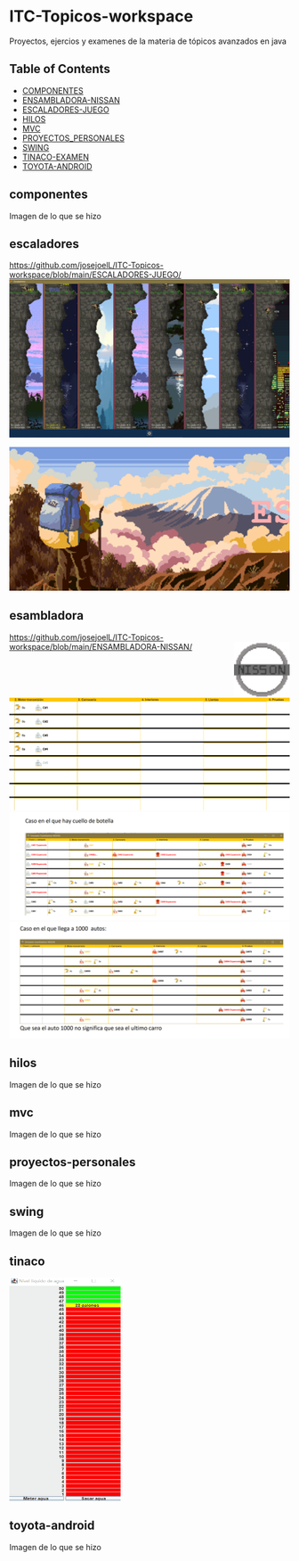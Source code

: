 # ITC-Topicos-workspace
Proyectos, ejercios y examenes de la materia de tópicos avanzados en java

## Table of Contents


* [COMPONENTES](#componentes)
* [ENSAMBLADORA-NISSAN](#esambladora)
* [ESCALADORES-JUEGO](#escaladores)
* [HILOS](#hilos)
* [MVC](#mvc)
* [PROYECTOS_PERSONALES](#proyectos-personales)
* [SWING](#swing)
* [TINACO-EXAMEN](#tinaco)
* [TOYOTA-ANDROID](#toyota-android)

## componentes
  Imagen de lo que se hizo

## escaladores
https://github.com/josejoelL/ITC-Topicos-workspace/blob/main/ESCALADORES-JUEGO/
<br>
 <img src="https://github.com/josejoelL/ITC-Topicos-workspace/blob/main/ESCALADORES-JUEGO/Pantalla_Landeros.png"  />


   ![Alt Text](https://github.com/josejoelL/ITC-Topicos-workspace/blob/main/ESCALADORES-JUEGO/example.gif)
## esambladora
 https://github.com/josejoelL/ITC-Topicos-workspace/blob/main/ENSAMBLADORA-NISSAN/
 <img src="https://github.com/josejoelL/ITC-Topicos-workspace/blob/main/ENSAMBLADORA-NISSAN/nissonpixel.png" alt="NISSON"
       width="100" height="100" align="right">
<br>

  ![Alt Text](https://github.com/josejoelL/ITC-Topicos-workspace/blob/main/ENSAMBLADORA-NISSAN/Animation.gif)
   <img src="https://github.com/josejoelL/ITC-Topicos-workspace/blob/main/ENSAMBLADORA-NISSAN/a.png" />
    <img src="https://github.com/josejoelL/ITC-Topicos-workspace/blob/main/ENSAMBLADORA-NISSAN/b.png" />
  
## hilos
  Imagen de lo que se hizo
  
## mvc
  Imagen de lo que se hizo
  
## proyectos-personales
  Imagen de lo que se hizo
  
## swing
  Imagen de lo que se hizo
  
## tinaco
  
 <img src="https://github.com/josejoelL/ITC-Topicos-workspace/blob/main/TINACO-EXAMEN/Animation.gif" width="200" height="400" />
 
## toyota-android
  Imagen de lo que se hizo
